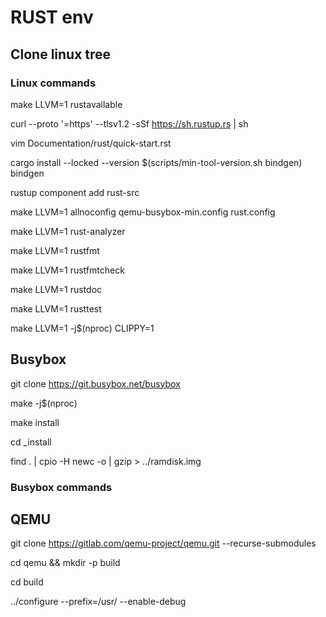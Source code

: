 # RUST env

## Clone linux tree

### Linux commands

make LLVM=1 rustavailable

curl --proto '=https' --tlsv1.2 -sSf https://sh.rustup.rs | sh

vim Documentation/rust/quick-start.rst

cargo install --locked --version $(scripts/min-tool-version.sh bindgen) bindgen

rustup component add rust-src

make LLVM=1 allnoconfig qemu-busybox-min.config rust.config

make LLVM=1 rust-analyzer

make LLVM=1 rustfmt

make LLVM=1 rustfmtcheck

make LLVM=1 rustdoc

make LLVM=1 rusttest

make LLVM=1 -j$(nproc) CLIPPY=1

## Busybox

git clone https://git.busybox.net/busybox

make -j$(nproc)

make install

cd _install

find . | cpio -H newc -o | gzip > ../ramdisk.img

### Busybox commands

## QEMU

git clone https://gitlab.com/qemu-project/qemu.git --recurse-submodules

cd qemu && mkdir -p build

cd build

../configure --prefix=/usr/ --enable-debug
